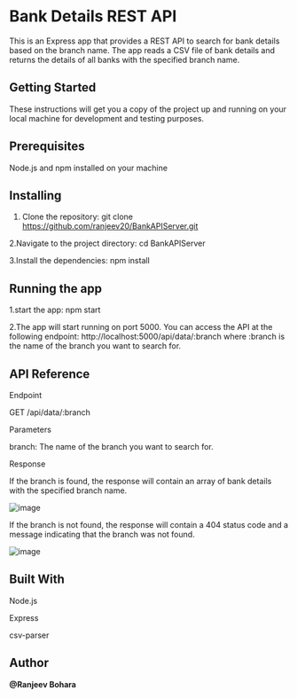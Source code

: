 # Bank Details REST API

This is an Express app that provides a REST API to search for bank details based on the branch name. The app reads a CSV file of bank details and returns the details of all banks with the specified branch name.

## Getting Started
These instructions will get you a copy of the project up and running on your local machine for development and testing purposes.

## Prerequisites
Node.js and npm installed on your machine

## Installing
  1. Clone the repository:
    git clone https://github.com/ranjeev20/BankAPIServer.git
    
  2.Navigate to the project directory:
    cd BankAPIServer
    
  3.Install the dependencies:
    npm install

## Running the app
  1.start the app:
    npm start

  2.The app will start running on port 5000. You can access the API at the following endpoint:
    http://localhost:5000/api/data/:branch
    where :branch is the name of the branch you want to search for.
  
## API Reference

 Endpoint
 
   GET /api/data/:branch
  
 Parameters
 
   branch: The name of the branch you want to search for.
   
   
 Response
 
  If the branch is found, the response will contain an array of bank details with the specified branch name.
  

![image](https://user-images.githubusercontent.com/91145878/216671871-03683f86-0bae-49fa-ace3-ce919c37c697.png)

  If the branch is not found, the response will contain a 404 status code and a message indicating that the branch was not found.

![image](https://user-images.githubusercontent.com/91145878/216672055-0b8cdfc0-3957-42ec-9de3-145447d877c7.png)

## Built With
  Node.js
  
  Express
  
  csv-parser
  
## Author

**@Ranjeev Bohara**

